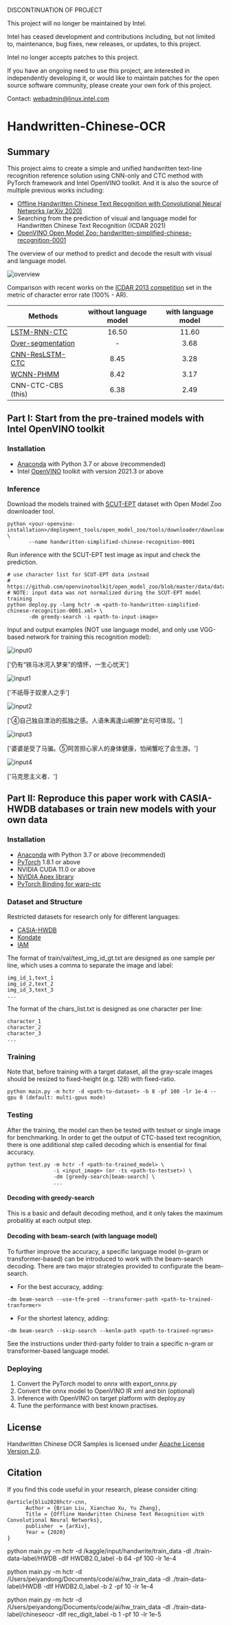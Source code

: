 DISCONTINUATION OF PROJECT

This project will no longer be maintained by Intel.

Intel has ceased development and contributions including, but not limited to, maintenance, bug fixes, new releases, or updates, to this project.  

Intel no longer accepts patches to this project.

If you have an ongoing need to use this project, are interested in independently developing it, or would like to maintain patches for the open source software community, please create your own fork of this project.  

Contact: webadmin@linux.intel.com
# Handwritten-Chinese-OCR

## Summary
This project aims to create a simple and unified handwritten text-line recognition reference solution using CNN-only and CTC method with PyTorch framework and Intel OpenVINO toolkit. And it is also the source of multiple previous works including:

* [Offline Handwritten Chinese Text Recognition with Convolutional Neural Networks (arXiv 2020)](https://arxiv.org/abs/2006.15619)
* Searching from the prediction of visual and language model for Handwritten Chinese Text Recognition (ICDAR 2021)
* [OpenVINO Open Model Zoo: handwritten-simplified-chinese-recognition-0001](https://github.com/openvinotoolkit/open_model_zoo/tree/master/models/intel/handwritten-simplified-chinese-recognition-0001)

The overview of our method to predict and decode the result with visual and language model.

![overview](images/fig1-overview.png)

Comparison with recent works on the [ICDAR 2013 competition](https://ieeexplore.ieee.org/document/6628856) set in the metric of character error rate (100% - AR).

| Methods | without language model | with language model |
| --- | :---: | :---: |
| [LSTM-RNN-CTC](https://ieeexplore.ieee.org/document/7333746) | 16.50 | 11.60 |
| [Over-segmentation](https://dl.acm.org/doi/abs/10.1016/j.patcog.2016.12.026) | - | 3.68 |
| [CNN-ResLSTM-CTC](https://link.springer.com/chapter/10.1007/978-3-030-57058-3_4)| 8.45 | 3.28 |
| [WCNN-PHMM](https://arxiv.org/abs/1812.09809) | 8.42 | 3.17 |
| CNN-CTC-CBS (this) | 6.38 | 2.49 |


## Part I: Start from the pre-trained models with Intel OpenVINO toolkit

### Installation
* [Anaconda](https://www.anaconda.com/distribution/) with Python 3.7 or above (recommended)
* Intel [OpenVINO](https://docs.openvinotoolkit.org/latest/index.html) toolkit with version 2021.3 or above

### Inference
Download the models trained with [SCUT-EPT](https://github.com/HCIILAB/SCUT-EPT_Dataset_Release) dataset with Open Model Zoo downloader tool.
```
python <your-openvino-installation>/deployment_tools/open_model_zoo/tools/downloader/downloader.py \
       --name handwritten-simplified-chinese-recognition-0001
```
Run inference with the SCUT-EPT test image as input and check the prediction.
```
# use character list for SCUT-EPT data instead
# https://github.com/openvinotoolkit/open_model_zoo/blob/master/data/dataset_classes/scut_ept.txt
# NOTE: input data was not normalized during the SCUT-EPT model training
python deploy.py -lang hctr -m <path-to-handwritten-simplified-chinese-recognition-0001.xml> \
       -dm greedy-search -i <path-to-input-image>
```
Input and output examples (NOT use language model, and only use VGG-based network for training this recognition model):

![input0](images/000000.jpg)

['仍有“铁马冰河入梦来”的情怀，一生心忧天']

![input1](images/000001.jpg)

['不祇辱于奴隶人之手']

![input2](images/000002.jpg)

['④自己独自漂泊的孤独之感。人语朱离逢山峒獠”此句可体现。']

![input3](images/000003.jpg)

['婆婆是受了马骗。⑤阿苦担心家人的身体健康，怕闸蟹吃了会生游。']

![input4](images/000004.jpg)

['马克思主义者．']


## Part II: Reproduce this paper work with CASIA-HWDB databases or train new models with your own data

### Installation
* [Anaconda](https://www.anaconda.com/distribution/) with Python 3.7 or above (recommended)
* [PyTorch](https://github.com/pytorch/pytorch) 1.8.1 or above
* NVIDIA CUDA 11.0 or above
* [NVIDIA Apex library](https://github.com/NVIDIA/apex)
* [PyTorch Binding for warp-ctc](http://github.com/SeanNaren/warp-ctc.git)

### Dataset and Structure
Restricted datasets for research only for different languages:
* [CASIA-HWDB](http://www.nlpr.ia.ac.cn/databases/handwriting/Home.html)
* [Kondate](http://web.tuat.ac.jp/~nakagawa/database/index.html)
* [IAM](https://fki.tic.heia-fr.ch/databases/iam-handwriting-database)

The format of train/val/test_img_id_gt.txt are designed as one sample per line, which uses a comma to separate the image and label:
```
img_id_1,text_1
img_id_2,text_2
img_id_3,text_3
...
```
The format of the chars_list.txt is designed as one character per line:
```
character_1
character_2
character_3
...
```
### Training
Note that, before training with a target dataset, all the gray-scale images should be resized to fixed-height (e.g. 128) with fixed-ratio.
```
python main.py -m hctr -d <path-to-dataset> -b 8 -pf 100 -lr 1e-4 --gpu 0 (default: multi-gpus mode)
```

### Testing
After the training, the model can then be tested with testset or single image for benchmarking. In order to get the output of CTC-based text recognition, there is one additional step called decoding which is ensential for final accuracy.
```
python test.py -m hctr -f <path-to-trained_model> \
               -i <input_image> (or -ts <path-to-testset>) \
               -dm [greedy-search|beam-search] \
               ...
```
#### Decoding with greedy-search
This is a basic and default decoding method, and it only takes the maximum probalitiy at each output step.
#### Decoding with beam-search (with language model)
To further improve the accuracy, a specific language model (n-gram or transformer-based) can be introduced to work with the beam-search decoding. There are two major strategies provided to configurate the beam-search.
* For the best accuracy, adding:
```
-dm beam-search --use-tfm-pred --transformer-path <path-to-trained-tranformer>
```
* For the shortest latency, adding:
```
-dm beam-search --skip-search --kenlm-path <path-to-trained-ngrams>
```

See the instructions under third-party folder to train a specific n-gram or transformer-based language model.

### Deploying
1. Convert the PyTorch model to onnx with export_onnx.py
2. Convert the onnx model to OpenVINO IR xml and bin (optional)
3. Inference with OpenVINO on target platform with deploy.py
4. Tune the performance with best known practises.

## License
Handwritten Chinese OCR Samples is licensed under [Apache License Version 2.0](LICENSE).

## Citation
If you find this code useful in your research, please consider citing:

    @article{bliu2020hctr-cnn,
	      Author = {Brian Liu, Xianchao Xu, Yu Zhang},
	      Title = {Offline Handwritten Chinese Text Recognition with Convolutional Neural Networks},
	      publisher  = {arXiv},
	      Year = {2020}
    }

python main.py -m hctr -d /kaggle/input/handwrite/train_data -dl ./train-data-label/HWDB  -dlf HWDB2.0_label -b 64 -pf 100 -lr 1e-4


python main.py -m hctr -d /Users/peiyandong/Documents/code/ai/hw_train_data -dl ./train-data-label/HWDB  -dlf HWDB2.0_label -b 2 -pf 10 -lr 1e-4

python main.py -m hctr -d /Users/peiyandong/Documents/code/ai/hw_train_data -dl ./train-data-label/chineseocr  -dlf rec_digit_label -b 1 -pf 10 -lr 1e-5
